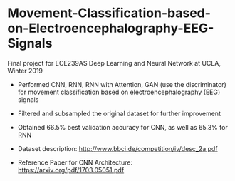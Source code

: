 # Movement-Classification-based-on-Electroencephalography-EEG-Signals
Final project for ECE239AS Deep Learning and Neural Network at UCLA, Winter 2019

- Performed CNN, RNN, RNN with Attention, GAN (use the discriminator) for movement classification based on electroencephalography (EEG) signals

- Filtered and subsampled the original dataset for further improvement

- Obtained 66.5% best validation accuracy for CNN, as well as 65.3% for RNN

- Dataset description: http://www.bbci.de/competition/iv/desc_2a.pdf

- Reference Paper for CNN Architecture: https://arxiv.org/pdf/1703.05051.pdf
